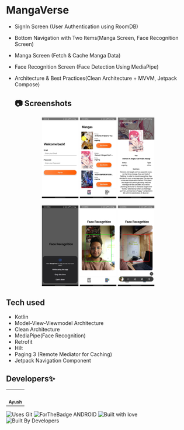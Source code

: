 # MangaVerse

- SignIn Screen (User Authentication using RoomDB)
- Bottom Navigation with Two Items(Manga Screen, Face Recognition Screen)
- Manga Screen (Fetch & Cache Manga Data)
- Face Recognition Screen (Face Detection Using MediaPipe)
- Architecture & Best Practices(Clean Architecture + MVVM, Jetpack Compose)

  ## 📷 Screenshots
<div align="center">
  <img src="https://github.com/Agrawal-Ayush-009/MangaVerse/blob/master/app/src/main/res/drawable/a.jpeg" width="100" height="220">
  <img src="https://github.com/Agrawal-Ayush-009/MangaVerse/blob/master/app/src/main/res/drawable/b.jpeg" width="100" height="220">
  <img src="https://github.com/Agrawal-Ayush-009/MangaVerse/blob/master/app/src/main/res/drawable/c.jpeg" width="100" height="220">
</div>
<br>
<div align="center">
  <img src="https://github.com/Agrawal-Ayush-009/MangaVerse/blob/master/app/src/main/res/drawable/d.jpeg" width="100" height="220">
  <img src="https://github.com/Agrawal-Ayush-009/MangaVerse/blob/master/app/src/main/res/drawable/e.jpeg" width="100" height="220">
  <img src="https://github.com/Agrawal-Ayush-009/MangaVerse/blob/master/app/src/main/res/drawable/f.jpeg" width="100" height="220">
</div>


## Tech used
- Kotlin
- Model-View-Viewmodel Architecture
- Clean Architecture
- MediaPipe(Face Recognition)
- Retrofit
- Hilt
- Paging 3 (Remote Mediator for Caching)
- Jetpack Navigation Component

  
## Developers✨
<table>
  <tbody><tr>
    <td align="center"><a href="https://github.com/Agrawal-Ayush-009"><img alt="" src="https://avatars.githubusercontent.com/Agrawal-Ayush-009" width="100px;"><br><sub><b>Ayush </b></sub></a></td>
  </tr>
</tbody></table>

![Uses Git](https://forthebadge.com/images/badges/uses-git.svg)
![ForTheBadge ANDROID](https://forthebadge.com/images/badges/built-for-android.svg)
![Built with love](https://forthebadge.com/images/badges/built-with-love.svg)
![Built By Developers](https://forthebadge.com/images/badges/built-by-developers.svg)
